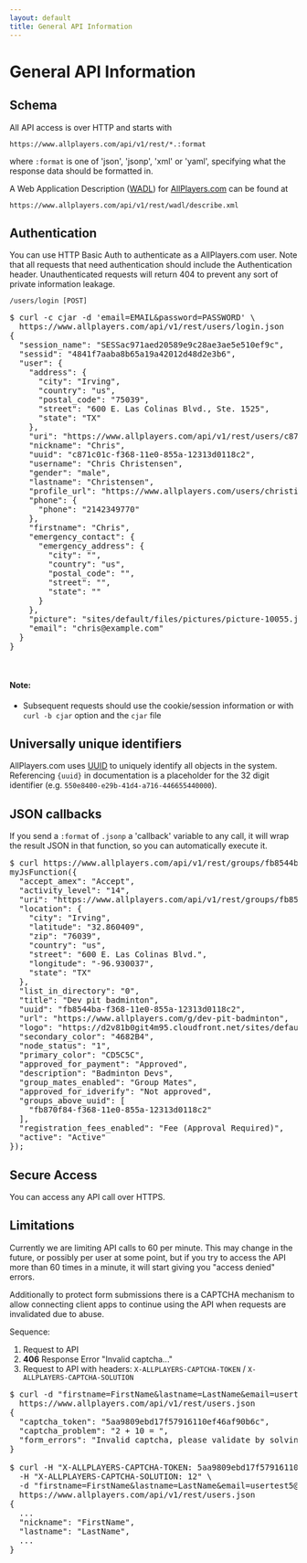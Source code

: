 ```yaml
---
layout: default
title: General API Information
---
```


# General API Information #

## Schema ##

All API access is over HTTP and starts with

    https://www.allplayers.com/api/v1/rest/*.:format

where `:format` is one of 'json', 'jsonp', 'xml' or 'yaml', specifying what the
response data should be formatted in.

A Web Application Description ([WADL](http://www.w3.org/Submission/wadl/)) for [AllPlayers.com](https://www.allplayers.com/api/v1/rest/wadl/describe.xml) can be found at

    https://www.allplayers.com/api/v1/rest/wadl/describe.xml

## Authentication ##

You can use HTTP Basic Auth to authenticate as a AllPlayers.com user. Note that all requests that need authentication should include the Authentication header.  Unauthenticated requests will return 404 to prevent any sort of private information leakage.


    /users/login [POST]

<pre class="terminal">
$ curl -c cjar -d 'email=EMAIL&password=PASSWORD' \
  https://www.allplayers.com/api/v1/rest/users/login.json
{
  "session_name": "SESSac971aed20589e9c28ae3ae5e510ef9c",
  "sessid": "4841f7aaba8b65a19a42012d48d2e3b6",
  "user": {
    "address": {
      "city": "Irving",
      "country": "us",
      "postal_code": "75039",
      "street": "600 E. Las Colinas Blvd., Ste. 1525",
      "state": "TX"
    },
    "uri": "https://www.allplayers.com/api/v1/rest/users/c871c01c-f368-11e0-855a-12313d0118c2",
    "nickname": "Chris",
    "uuid": "c871c01c-f368-11e0-855a-12313d0118c2",
    "username": "Chris Christensen",
    "gender": "male",
    "lastname": "Christensen",
    "profile_url": "https://www.allplayers.com/users/christianchristensen",
    "phone": {
      "phone": "2142349770"
    },
    "firstname": "Chris",
    "emergency_contact": {
      "emergency_address": {
        "city": "",
        "country": "us",
        "postal_code": "",
        "street": "",
        "state": ""
      }
    },
    "picture": "sites/default/files/pictures/picture-10055.jpg",
    "email": "chris@example.com"
  }
}
</pre>
<br /> <!-- HACK -->
#### Note:
*  Subsequent requests should use the cookie/session information or with `curl -b cjar` option and the `cjar` file


## Universally unique identifiers ##

AllPlayers.com uses [UUID](http://en.wikipedia.org/wiki/Universally_unique_identifier) to uniquely identify all objects in the system. Referencing `{uuid}` in documentation is a placeholder for the 32 digit identifier (e.g. `550e8400-e29b-41d4-a716-446655440000`).

## JSON callbacks ##

If you send a `:format` of `.jsonp` a 'callback' variable to any call, it will wrap the result JSON in that function, so you can automatically execute it.

<pre class="terminal">
$ curl https://www.allplayers.com/api/v1/rest/groups/fb8544ba-f368-11e0-855a-12313d0118c2.jsonp?callback=myJsFunction
myJsFunction({
  "accept_amex": "Accept",
  "activity_level": "14",
  "uri": "https://www.allplayers.com/api/v1/rest/groups/fb8544ba-f368-11e0-855a-12313d0118c2",
  "location": {
    "city": "Irving",
    "latitude": "32.860409",
    "zip": "76039",
    "country": "us",
    "street": "600 E. Las Colinas Blvd.",
    "longitude": "-96.930037",
    "state": "TX"
  },
  "list_in_directory": "0",
  "title": "Dev pit badminton",
  "uuid": "fb8544ba-f368-11e0-855a-12313d0118c2",
  "url": "https://www.allplayers.com/g/dev-pit-badminton",
  "logo": "https://d2v81b0git4m95.cloudfront.net/sites/default/files/imagecache/profile_small/group_content_logo/logo1.png",
  "secondary_color": "4682B4",
  "node_status": "1",
  "primary_color": "CD5C5C",
  "approved_for_payment": "Approved",
  "description": "Badminton Devs",
  "group_mates_enabled": "Group Mates",
  "approved_for_idverify": "Not approved",
  "groups_above_uuid": [
    "fb870f84-f368-11e0-855a-12313d0118c2"
  ],
  "registration_fees_enabled": "Fee (Approval Required)",
  "active": "Active"
});
</pre>

## Secure Access ##

You can access any API call over HTTPS.

## Limitations ##

Currently we are limiting API calls to 60 per minute.  This may change
in the future, or possibly per user at some point, but if you try to
access the API more than 60 times in a minute, it will start giving
you "access denied" errors.

Additionally to protect form submissions there is a CAPTCHA mechanism
to allow connecting client apps to continue using the API when
requests are invalidated due to abuse.

Sequence:

1. Request to API
2. **406** Response Error "Invalid captcha..."
3. Request to API with headers: `X-ALLPLAYERS-CAPTCHA-TOKEN` / `X-ALLPLAYERS-CAPTCHA-SOLUTION`

<pre class="terminal">
$ curl -d "firstname=FirstName&lastname=LastName&email=usertest5@..." \
  https://www.allplayers.com/api/v1/rest/users.json
{
  "captcha_token": "5aa9809ebd17f57916110ef46af90b6c",
  "captcha_problem": "2 + 10 = ",
  "form_errors": "Invalid captcha, please validate by solving math problem and sending solution, you will need to add x-allplayers-catpcha-token and x-allplayers-captcha-solution to the headers."
}

$ curl -H "X-ALLPLAYERS-CAPTCHA-TOKEN: 5aa9809ebd17f57916110ef46af90b6c" \
  -H "X-ALLPLAYERS-CAPTCHA-SOLUTION: 12" \
  -d "firstname=FirstName&lastname=LastName&email=usertest5@..." \
  https://www.allplayers.com/api/v1/rest/users.json
{
  ...
  "nickname": "FirstName",
  "lastname": "LastName",
  ...
}
</pre>
